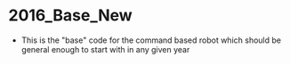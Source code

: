 # 2016_Base_New
- This is the "base" code for the command based robot which should be general enough to start with in any given year
